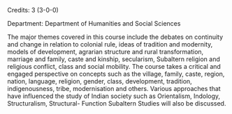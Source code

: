 Credits: 3 (3-0-0)

Department: Department of Humanities and Social Sciences

The major themes covered in this course include the debates on continuity and change in relation to colonial rule, ideas of tradition and modernity, models of development, agrarian structure and rural transformation, marriage and family, caste and kinship, secularism, Subaltern religion and religious conflict, class and social mobility. The course takes a critical and engaged perspective on concepts such as the village, family, caste, region, nation, language, religion, gender, class, development, tradition, indigenousness, tribe, modernisation and others. Various approaches that have influenced the study of Indian society such as Orientalism, Indology, Structuralism, Structural- Function Subaltern Studies will also be discussed.